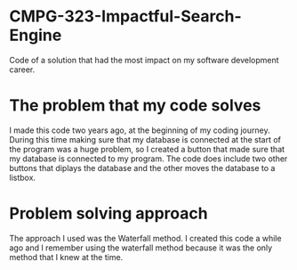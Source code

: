 # CMPG-323-Impactful-Search-Engine
 Code of a solution that had the most impact on my software development career.

 
# The problem that my code solves
I made this code two years ago, at the beginning of my coding journey. During this time making sure that my database is connected at the start of the program was a huge problem, so I created a button that made sure that my database is connected to my program. The code does include two other buttons that diplays the database and the other moves the database to a listbox.

# Problem solving approach
The approach I used was the Waterfall method. I created this code a while ago and I remember using the waterfall method because it was the only method that I knew at the time.
